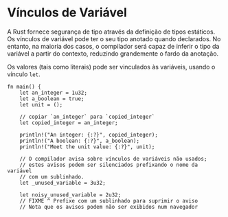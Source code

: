 # Vínculos de Variável

A Rust fornece segurança de tipo através da definição de tipos estáticos. Os vínculos de variável pode ter o seu tipo anotado quando declarados. No entanto, na maioria dos casos, o compilador será capaz de inferir o tipo da variável a partir do contexto, reduzindo grandemente o fardo da anotação.

Os valores (tais como literais) pode ser vinculados às variáveis, usando o vínculo `let`.

```rust,editable
fn main() {
    let an_integer = 1u32;
    let a_boolean = true;
    let unit = ();

    // copiar `an_integer` para `copied_integer`
    let copied_integer = an_integer;

    println!("An integer: {:?}", copied_integer);
    println!("A boolean: {:?}", a_boolean);
    println!("Meet the unit value: {:?}", unit);

    // O compilador avisa sobre vínculos de variáveis não usados;
    // estes avisos podem ser silenciados prefixando o nome da variável
    // com um sublinhado.
    let _unused_variable = 3u32;

    let noisy_unused_variable = 2u32;
    // FIXME ^ Prefixe com um sublinhado para suprimir o aviso
    // Nota que os avisos podem não ser exibidos num navegador
```
